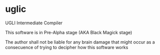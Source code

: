 # uglic
UGLI Intermediate Compiler

This software is in Pre-Alpha stage (AKA Black Magick stage)

The author shall not be liable for any brain damage that might occur as a consecuence of trying to decipher how this software works
